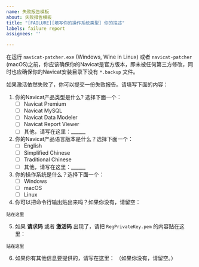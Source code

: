```yaml
---
name: 失败报告模板
about: 失败报告模板
title: "[FAILURE][填写你的操作系统类型] 你的描述"
labels: failure report
assignees: ''

---
```


在运行 `navicat-patcher.exe` (Windows, Wine in Linux) 或者 `navicat-patcher` (macOS)之前，你应该确保你的Navicat是官方版本，即未被任何第三方修改，同时也应确保你的Navicat安装目录下没有 `*.backup` 文件。

如果激活依然失败了，你可以提交一份失败报告。请填写下面的内容：

1. 你的Navicat产品类型是什么? 选择下面一个：
   - [ ] Navicat Premium
   - [ ] Navicat MySQL
   - [ ] Navicat Data Modeler
   - [ ] Navicat Report Viewer
   - [ ] 其他，请写在这里：______

2. 你的Navicat产品语言版本是什么？选择下面一个：
   - [ ] English
   - [ ] Simplified Chinese
   - [ ] Traditional Chinese
   - [ ] 其他，请写在这里：______

3. 你的操作系统是什么？选择下面一个：
   - [ ] Windows
   - [ ] macOS
   - [ ] Linux

4. 你可以把命令行输出贴出来吗？如果你没有，请留空：
```
贴在这里
```

5. 如果 __请求码__ 或者 __激活码__ 出现了，请把 `RegPrivateKey.pem` 的内容贴在这里：
```
贴在这里
```

6. 如果你有其他信息要提供的，请写在这里：
   （如果你没有，请留空。）
